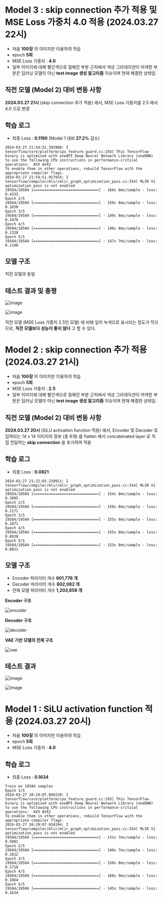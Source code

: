 # Model 3 : skip connection 추가 적용 및 MSE Loss 가중치 4.0 적용 (2024.03.27 22시)
* 처음 **100장** 의 이미지만 이용하여 학습
* epoch **5회**
* MSE Loss 가중치 : **4.0**
* 일부 이미지에 대해 빨간색으로 칠해진 부분 근처에서 색상 그라데이션이 어색한 부분은 딥러닝 모델이 아닌 **test image 생성 알고리즘** 이슈이며 현재 해결한 상태임.

## 직전 모델 (Model 2) 대비 변동 사항
**2024.03.27 21시** (skip connection 추가 적용) 에서, MSE Loss 가중치를 2.5 에서 4.0 으로 변경

## 학습 로그
* 최종 Loss : **0.1190** (Model 1 대비 **27.2%** 감소)

```
2024-03-27 21:54:51.393980: I tensorflow/core/platform/cpu_feature_guard.cc:193] This TensorFlow binary is optimized with oneAPI Deep Neural Network Library (oneDNN) to use the following CPU instructions in performance-critical operations:  AVX AVX2
To enable them in other operations, rebuild TensorFlow with the appropriate compiler flags.
2024-03-27 21:54:51.917934: I tensorflow/compiler/mlir/mlir_graph_optimization_pass.cc:354] MLIR V1 optimization pass is not enabled
19584/19584 [==============================] - 166s 8ms/sample - loss: 0.4333
Epoch 2/5
19584/19584 [==============================] - 150s 8ms/sample - loss: 0.1650
Epoch 3/5
19584/19584 [==============================] - 149s 8ms/sample - loss: 0.1470
Epoch 4/5
19584/19584 [==============================] - 148s 8ms/sample - loss: 0.1320
Epoch 5/5
19584/19584 [==============================] - 147s 7ms/sample - loss: 0.1190
```

## 모델 구조
직전 모델과 동일

## 테스트 결과 및 총평
![image](https://github.com/WannaBeSuperteur/AI-study/assets/32893014/82444b3a-29ed-49ba-9782-6412a34c52a6)

![image](https://github.com/WannaBeSuperteur/AI-study/assets/32893014/77b5d999-17af-47ba-86bc-a80efc25c36c)

직전 모델 (MSE Loss 가중치 2.5인 모델) 에 비해 잎이 녹색으로 표시되는 정도가 작으므로, **직전 모델보다 성능이 좋지 않다** 고 할 수 있다.

# Model 2 : skip connection 추가 적용 (2024.03.27 21시)
* 처음 **100장** 의 이미지만 이용하여 학습
* epoch **5회**
* MSE Loss 가중치 : **2.5**
* 일부 이미지에 대해 빨간색으로 칠해진 부분 근처에서 색상 그라데이션이 어색한 부분은 딥러닝 모델이 아닌 **test image 생성 알고리즘** 이슈이며 현재 해결한 상태임.

## 직전 모델 (Model 2) 대비 변동 사항
**2024.03.27 20시** (SiLU activation function 적용) 에서, Encoder 및 Decoder 로 입력되는 14 x 14 이미지의 정보 (총 8개) 를 flatten 해서 concatenated layer 로 직접 전달하는 **skip connection** 을 추가하여 적용

## 학습 로그
* 최종 Loss : **0.0821**

```
2024-03-27 21:22:03.239911: I tensorflow/compiler/mlir/mlir_graph_optimization_pass.cc:354] MLIR V1 optimization pass is not enabled
19584/19584 [==============================] - 154s 8ms/sample - loss: 0.3095
Epoch 2/5
19584/19584 [==============================] - 158s 8ms/sample - loss: 0.1171
Epoch 3/5
19584/19584 [==============================] - 155s 8ms/sample - loss: 0.1071
Epoch 4/5
19584/19584 [==============================] - 155s 8ms/sample - loss: 0.0938
Epoch 5/5
19584/19584 [==============================] - 153s 8ms/sample - loss: 0.0821
```

## 모델 구조
* Encoder 파라미터 개수 **601,776 개**
* Decoder 파라미터 개수 **602,082 개**
* 전체 모델 파라미터 개수 **1,203,858 개**

**Encoder 구조**

![encoder](https://github.com/WannaBeSuperteur/AI-study/assets/32893014/d6ad4c3a-9b53-4baf-bb1e-2535b9bbb579)

**Decoder 구조**

![decoder](https://github.com/WannaBeSuperteur/AI-study/assets/32893014/4e194426-d760-4dca-af0e-f360170c2398)

**VAE 기반 모델의 전체 구조**

![vae](https://github.com/WannaBeSuperteur/AI-study/assets/32893014/ba965c7a-8af6-444e-a7c6-a6b8f80a073d)

## 테스트 결과

![image](https://github.com/WannaBeSuperteur/AI-study/assets/32893014/38c16b61-f88d-466d-838a-e262e80dd0e8)

![image](https://github.com/WannaBeSuperteur/AI-study/assets/32893014/58678383-c339-445f-90e6-a9c7c3505162)

# Model 1 : SiLU activation function 적용 (2024.03.27 20시)
* 처음 **100장** 의 이미지만 이용하여 학습
* epoch **5회**
* MSE Loss 가중치 : **4.0**

## 학습 로그
* 최종 Loss : **0.1634**

```
Train on 19584 samples
Epoch 1/5
2024-03-27 20:29:07.609220: I tensorflow/core/platform/cpu_feature_guard.cc:193] This TensorFlow binary is optimized with oneAPI Deep Neural Network Library (oneDNN) to use the following CPU instructions in performance-critical operations:  AVX AVX2
To enable them in other operations, rebuild TensorFlow with the appropriate compiler flags.
2024-03-27 20:29:07.834194: I tensorflow/compiler/mlir/mlir_graph_optimization_pass.cc:354] MLIR V1 optimization pass is not enabled
19584/19584 [==============================] - 131s 7ms/sample - loss: 0.5091
Epoch 2/5
19584/19584 [==============================] - 140s 7ms/sample - loss: 0.1812
Epoch 3/5
19584/19584 [==============================] - 150s 8ms/sample - loss: 0.1710
Epoch 4/5
19584/19584 [==============================] - 168s 9ms/sample - loss: 0.1664
Epoch 5/5
19584/19584 [==============================] - 145s 7ms/sample - loss: 0.1634
```
